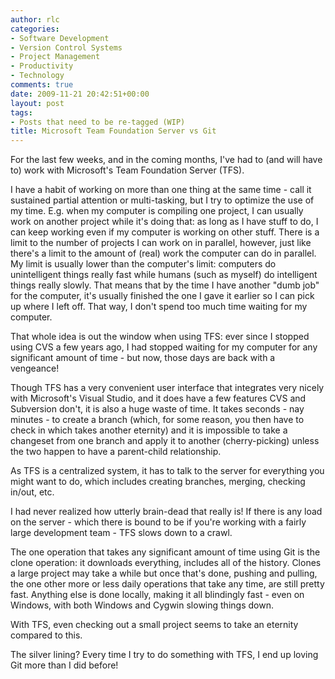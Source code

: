 ```yaml
---
author: rlc
categories:
- Software Development
- Version Control Systems
- Project Management
- Productivity
- Technology
comments: true
date: 2009-11-21 20:42:51+00:00
layout: post
tags:
- Posts that need to be re-tagged (WIP)
title: Microsoft Team Foundation Server vs Git
---
```


For the last few weeks, and in the coming months, I've had to (and will have to) work with Microsoft's Team Foundation Server (TFS).

<!--more-->

I have a habit of working on more than one thing at the same time - call it sustained partial attention or multi-tasking, but I try to optimize the use of my time. E.g. when my computer is compiling one project, I can usually work on another project while it's doing that: as long as I have stuff to do, I can keep working even if my computer is working on other stuff. There is a limit to the number of projects I can work on in parallel, however, just like there's a limit to the amount of (real) work the computer can do in parallel. My limit is usually lower than the computer's limit: computers do unintelligent things really fast while humans (such as myself) do intelligent things really slowly. That means that by the time I have another "dumb job" for the computer, it's usually finished the one I gave it earlier so I can pick up where I left off. That way, I don't spend too much time waiting for my computer.

That whole idea is out the window when using TFS: ever since I stopped using CVS a few years ago, I had stopped waiting for my computer for any significant amount of time - but now, those days are back with a vengeance!

Though TFS has a very convenient user interface that integrates very nicely with Microsoft's Visual Studio, and it does have a few features CVS and Subversion don't, it is also a huge waste of time. It takes seconds - nay minutes - to create a branch (which, for some reason, you then have to check in which takes another eternity) and it is impossible to take a changeset from one branch and apply it to another (cherry-picking) unless the two happen to have a parent-child relationship.

As TFS is a centralized system, it has to talk to the server for everything you might want to do, which includes creating branches, merging, checking in/out, etc.

I had never realized how utterly brain-dead that really is! If there is any load on the server - which there is bound to be if you're working with a fairly large development team - TFS slows down to a crawl.

The one operation that takes any significant amount of time using Git is the clone operation: it downloads everything, includes all of the history. Clones a large project may take a while but once that's done, pushing and pulling, the one other more or less daily operations that take any time, are still pretty fast. Anything else is done locally, making it all blindingly fast - even on Windows, with both Windows and Cygwin slowing things down.

With TFS, even checking out a small project seems to take an eternity compared to this.

The silver lining? Every time I try to do something with TFS, I end up loving Git more than I did before!